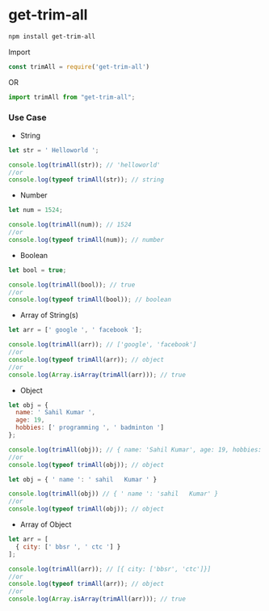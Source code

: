 # get-trim-all


```bash
npm install get-trim-all
```

Import

```js
const trimAll = require('get-trim-all')
```
OR
```ts
import trimAll from "get-trim-all";
```
### Use Case
- String
 ```js
let str = ' Helloworld ';

console.log(trimAll(str)); // 'helloworld'
//or
console.log(typeof trimAll(str)); // string
```

- Number
 ```js
let num = 1524;

console.log(trimAll(num)); // 1524
//or
console.log(typeof trimAll(num)); // number
```

- Boolean
 ```js
let bool = true;

console.log(trimAll(bool)); // true
//or
console.log(typeof trimAll(bool)); // boolean
```

- Array of String(s)
```js
let arr = [' google ', ' facebook '];

console.log(trimAll(arr)); // ['google', 'facebook']
//or
console.log(typeof trimAll(arr)); // object
//or
console.log(Array.isArray(trimAll(arr))); // true
```
- Object
```js
let obj = {
  name: ' Sahil Kumar ',
  age: 19,
  hobbies: [' programming ', ' badminton ']
};

console.log(trimAll(obj)); // { name: 'Sahil Kumar', age: 19, hobbies: ['programming', 'badminton'] }
//or
console.log(typeof trimAll(obj)); // object
```
```js
let obj = { ' name ': ' sahil   Kumar ' }

console.log(trimAll(obj)) // { ' name ': 'sahil   Kumar' }
//or
console.log(typeof trimAll(obj)); // object
```
- Array of Object
```js
let arr = [
  { city: [' bbsr ', ' ctc '] }
];

console.log(trimAll(arr)); // [{ city: ['bbsr', 'ctc']}]
//or
console.log(typeof trimAll(arr)); // object
//or
console.log(Array.isArray(trimAll(arr))); // true
```